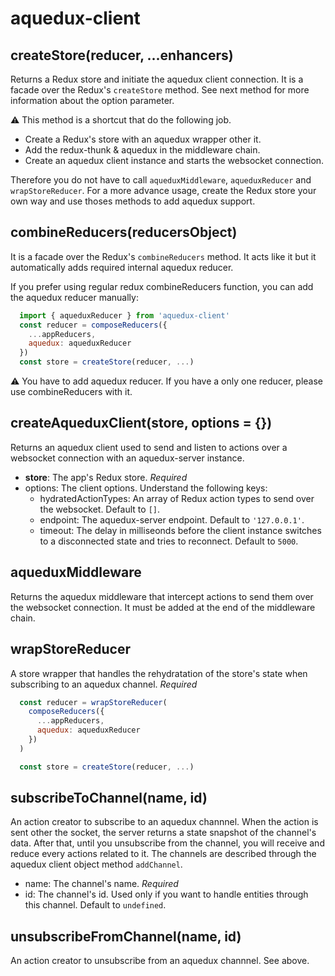 
# aquedux-client

  ## createStore(reducer, ...enhancers)

  Returns a Redux store and initiate the aquedux client connection. It is a facade over the Redux's `createStore` method. See next method for more information about the option parameter.

  :warning: This method is a shortcut that do the following job.
  * Create a Redux's store with an aquedux wrapper other it.
  * Add the redux-thunk & aquedux in the middleware chain.
  * Create an aquedux client instance and starts the websocket connection.
  
  Therefore you do not have to call `aqueduxMiddleware`, `aqueduxReducer` and `wrapStoreReducer`. For a more advance usage, create the Redux store your own way and use thoses methods to add aquedux support.

  ## combineReducers(reducersObject)
  It is a facade over the Redux's `combineReducers` method. It acts like it but it automatically adds required internal aquedux reducer.

  If you prefer using regular redux combineReducers function, you can add the aquedux reducer manually:
  ```js
    import { aqueduxReducer } from 'aquedux-client'
    const reducer = composeReducers({
      ...appReducers,
      aquedux: aqueduxReducer
    })
    const store = createStore(reducer, ...)
  ```

  :warning: You have to add aquedux reducer. If you have a only one reducer, please use combineReducers with it.

  ## createAqueduxClient(store, options = {})

  Returns an aquedux client used to send and listen to actions over a websocket connection with an aquedux-server instance.

  * **store**: The app's Redux store. *Required*
  * options: The client options. Understand the following keys:
      * hydratedActionTypes: An array of Redux action types to send over the websocket. Default to `[]`.
      * endpoint: The aquedux-server endpoint. Default to `'127.0.0.1'`.
      * timeout: The delay in milliseonds before the client instance switches to a disconnected state and tries to reconnect. Default to `5000`.
  
  ## aqueduxMiddleware

  Returns the aquedux middleware that intercept actions to send them over the websocket connection. It must be added at the end of the middleware chain.

  ## wrapStoreReducer

  A store wrapper that handles the rehydratation of the store's state when subscribing to an aquedux channel. *Required*

  ```js
    const reducer = wrapStoreReducer(
      composeReducers({
        ...appReducers,
        aquedux: aqueduxReducer
      })
    )

    const store = createStore(reducer, ...)
  ```

  ## subscribeToChannel(name, id)

  An action creator to subscribe to an aquedux channnel. When the action is sent other the socket, the server returns a state snapshot of the channel's data. After that, until you unsubscribe from the channel, you will receive and reduce every actions related to it. The channels are described through the aquedux client object method `addChannel`.

  * name: The channel's name. *Required*
  * id: The channel's id. Used only if you want to handle entities through this channel. Default to `undefined`.

  ## unsubscribeFromChannel(name, id)

  An action creator to unsubscribe from an aquedux channnel. See above.

